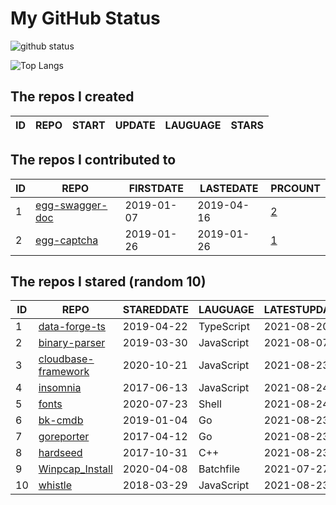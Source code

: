 # My GitHub Status

<img src="https://github-readme-stats-1.yihong0618.vercel.app/api?username=jc-lathander&show_icons=true&&&hide_title=true&count_private=true" alt="github status" />

![Top Langs](https://github-readme-stats-1.yihong0618.vercel.app/api/top-langs/?username=jc-lathander&layout=compact)

<!--START_SECTION:my_github-->
## The repos I created
| ID | REPO | START | UPDATE | LAUGUAGE | STARS |
|----|------|-------|--------|----------|-------|

## The repos I contributed to
| ID |                                REPO                                | FIRSTDATE  | LASTEDATE  |                                          PRCOUNT                                           |
|----|--------------------------------------------------------------------|------------|------------|--------------------------------------------------------------------------------------------|
|  1 | [egg-swagger-doc](https://github.com/Yanshijie-EL/egg-swagger-doc) | 2019-01-07 | 2019-04-16 | [2](https://github.com/Yanshijie-EL/egg-swagger-doc/pulls?q=is%3Apr+author%3Ajc-lathander) |
|  2 | [egg-captcha](https://github.com/Raoul1996/egg-captcha)            | 2019-01-26 | 2019-01-26 | [1](https://github.com/Raoul1996/egg-captcha/pulls?q=is%3Apr+author%3Ajc-lathander)        |

## The repos I stared (random 10)
| ID |                                 REPO                                  | STAREDDATE |  LAUGUAGE  | LATESTUPDATE |
|----|-----------------------------------------------------------------------|------------|------------|--------------|
|  1 | [data-forge-ts](https://github.com/data-forge/data-forge-ts)          | 2019-04-22 | TypeScript | 2021-08-20   |
|  2 | [binary-parser](https://github.com/Ericbla/binary-parser)             | 2019-03-30 | JavaScript | 2021-08-07   |
|  3 | [cloudbase-framework](https://github.com/Tencent/cloudbase-framework) | 2020-10-21 | JavaScript | 2021-08-23   |
|  4 | [insomnia](https://github.com/Kong/insomnia)                          | 2017-06-13 | JavaScript | 2021-08-24   |
|  5 | [fonts](https://github.com/powerline/fonts)                           | 2020-07-23 | Shell      | 2021-08-24   |
|  6 | [bk-cmdb](https://github.com/Tencent/bk-cmdb)                         | 2019-01-04 | Go         | 2021-08-23   |
|  7 | [goreporter](https://github.com/qax-os/goreporter)                    | 2017-04-12 | Go         | 2021-08-23   |
|  8 | [hardseed](https://github.com/yangyangwithgnu/hardseed)               | 2017-10-31 | C++        | 2021-08-23   |
|  9 | [Winpcap_Install](https://github.com/3gstudent/Winpcap_Install)       | 2020-04-08 | Batchfile  | 2021-07-27   |
| 10 | [whistle](https://github.com/avwo/whistle)                            | 2018-03-29 | JavaScript | 2021-08-23   |

<!--END_SECTION:my_github-->
